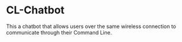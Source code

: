# CL-Chatbot
This a chatbot that allows users over the same wireless connection to communicate through their Command Line.
